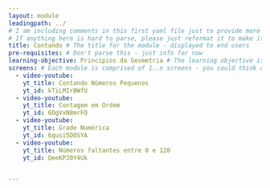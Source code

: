 ```yaml
---
layout: module
leadingpath: ../
# I am including comments in this first yaml file just to provide more context. Please don't parse the comments - just ignore them
# If anything here is hard to parse, please just reformat it to make it easy to parse!
title: Contando # The title for the module - displayed to end users
pre-requisites: # Don't parse this - just info for now
learning-objective: Principios da Geometria # The learning objective is just for curriculum developers so they know the purpose of each course and how to test that it was successful
screens: # Each module is comprised of 1..n screens - you could think of them like slides in keynote containing an image, a video, a poll, or a quiz.
  - video-youtube:
    yt_title: Contando Números Pequenos
    yt_id: kTiLMIrBWfU
  - video-youtube:
    yt_title: Contagem em Ordem
    yt_id: 6DgVxN8mrFQ
  - video-youtube:
    yt_title: Grade Numérica
    yt_id: 6qusi5DOSYA
  - video-youtube:
    yt_title: Números faltantes entre 0 e 120
    yt_id: QeeKPJ0Y4Uk


---
```

